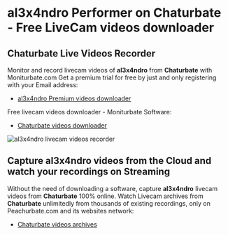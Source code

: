 # al3x4ndro Performer on Chaturbate - Free LiveCam videos downloader

## Chaturbate Live Videos Recorder

Monitor and record livecam videos of **al3x4ndro** from **Chaturbate** with Moniturbate.com
Get a premium trial for free by just and only registering with your Email address:
* [al3x4ndro Premium videos downloader](https://moniturbate.com/request-demo-licence-key.html)

Free livecam videos downloader - Moniturbate Software:
* [Chaturbate videos downloader](https://moniturbate.com/moniturbate-download-software.html)

![al3x4ndro livecam videos recorder](https://peachurnet.com/templates/moniturbate-software.png)


## Capture al3x4ndro videos from the Cloud and watch your recordings on Streaming

Without the need of downloading a software, capture **al3x4ndro** livecam videos from **Chaturbate** 100% online.
Watch Livecam archives from **Chaturbate** unlimitedly from thousands of existing recordings, only on Peachurbate.com and its websites network:
* [Chaturbate videos archives](https://peachurnet.com/)